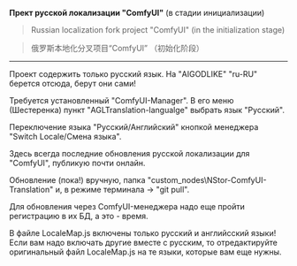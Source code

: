 **Прект русской локализации "ComfyUI"** (в стадии инициализации)

> Russian localization fork project "ComfyUI" (in the initialization stage)

> 俄罗斯本地化分叉项目“ComfyUI” （初始化阶段）

---
Проект содержить только русский язык. На "AIGODLIKE" "ru-RU" берется отсюда, берут они сами!

Требуется установленный "ComfyUI-Manager". В его меню (Шестеренка) пункт "AGLTranslation-langualge" выбрать язык "Русский".

Переключение языка "Русский/Английский" кнопкой менеджера "Switch Locale/Смена языка".

Здесь всегда последние обновления русской локализации для "ComfyUI", публикую почти онлайн.

Обновление (пока!) вручную, папка "custom_nodes\NStor-ComfyUI-Translation\" и, в режиме терминала -> "git pull".

Для обновления через ComfyUI-менеджера надо еще пройти регистрацию в их БД, а это - время.

В файле LocaleMap.js включены только русский и английсский языки! Если вам надо включать другие вместе с русским, то отредактируйте оригинальный файл LocaleMap.js на те языки, которые вам еще нужны.
